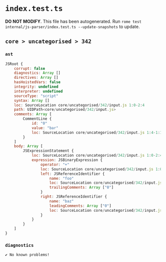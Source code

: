# `index.test.ts`

**DO NOT MODIFY**. This file has been autogenerated. Run `rome test internal/js-parser/index.test.ts --update-snapshots` to update.

## `core > uncategorised > 342`

### `ast`

```javascript
JSRoot {
	corrupt: false
	diagnostics: Array []
	directives: Array []
	hasHoistedVars: false
	integrity: undefined
	interpreter: undefined
	sourceType: "script"
	syntax: Array []
	loc: SourceLocation core/uncategorised/342/input.js 1:0-2:4
	path: UIDPath<core/uncategorised/342/input.js>
	comments: Array [
		CommentLine {
			id: "0"
			value: "bar"
			loc: SourceLocation core/uncategorised/342/input.js 1:4-1:11
		}
	]
	body: Array [
		JSExpressionStatement {
			loc: SourceLocation core/uncategorised/342/input.js 1:0-2:4
			expression: JSBinaryExpression {
				operator: "+"
				loc: SourceLocation core/uncategorised/342/input.js 1:0-2:4
				left: JSReferenceIdentifier {
					name: "foo"
					loc: SourceLocation core/uncategorised/342/input.js 1:0-1:3 (foo)
					trailingComments: Array ["0"]
				}
				right: JSReferenceIdentifier {
					name: "baz"
					leadingComments: Array ["0"]
					loc: SourceLocation core/uncategorised/342/input.js 2:1-2:4 (baz)
				}
			}
		}
	]
}
```

### `diagnostics`

```
✔ No known problems!

```

